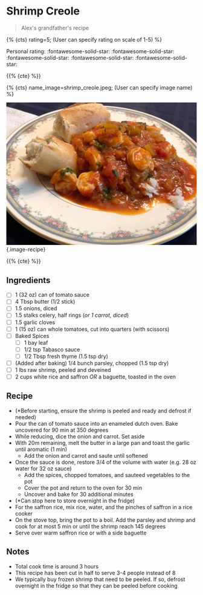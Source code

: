 # Shrimp Creole

> Alex's grandfather's recipe

{% {cts} rating=5; (User can specify rating on scale of 1-5) %}

Personal rating: :fontawesome-solid-star: :fontawesome-solid-star: :fontawesome-solid-star: :fontawesome-solid-star: :fontawesome-solid-star:

{{% {cte} %}}

{% {cts} name_image=shrimp_creole.jpeg; (User can specify image name) %}

![shrimp_creole.jpeg](./shrimp_creole.jpeg){.image-recipe}

{{% {cte} %}}

## Ingredients

- [ ] 1 (32 oz) can of tomato sauce
- [ ] 4 Tbsp butter (1/2 stick)
- [ ] 1.5 onions, diced
- [ ] 1.5 stalks celery, half rings (*or 1 carrot, diced*)
- [ ] 1.5 garlic cloves
- [ ] 1 (15 oz) can whole tomatoes, cut into quarters (with scissors)
- [ ] Baked Spices
    - [ ] 1 bay leaf
    - [ ] 1/2 tsp Tabasco sauce
    - [ ] 1/2 Tbsp fresh thyme (1.5 tsp dry)
- [ ] (Added after baking) 1/4 bunch parsley, chopped (1.5 tsp dry)
- [ ] 1 lbs raw shrimp, peeled and deveined
- [ ] 2 cups white rice and saffron *OR* a baguette, toasted in the oven

## Recipe

- (\*Before starting, ensure the shrimp is peeled and ready and defrost if needed)
- Pour the can of tomato sauce into an enameled dutch oven. Bake uncovered for 90 min at 350 degrees
- While reducing, dice the onion and carrot. Set aside
- With 20m remaining, melt the butter in a large pan and toast the garlic until aromatic (1 min)
    - Add the onion and carrot and saute until softened
- Once the sauce is done, restore 3/4 of the volume with water (e.g. 28 oz water for 32 oz sauce)
    - Add the spices, chopped tomatoes, and sauteed vegetables to the pot
    - Cover the pot and return to the oven for 30 min
    - Uncover and bake for 30 additional minutes
- (\*Can stop here to store overnight in the fridge)
- For the saffron rice, mix rice, water, and the pinches of saffron in a rice cooker
- On the stove top, bring the pot to a boil. Add the parsley and shrimp and cook for at most 5 min or until the shrimp reach 145 degrees
- Serve over warm saffron rice or with a side baguette

## Notes

- Total cook time is around 3 hours
- This recipe has been cut in half to serve 3-4 people instead of 8
- We typically buy frozen shrimp that need to be peeled. If so, defrost overnight in the fridge so that they can be peeled before cooking

